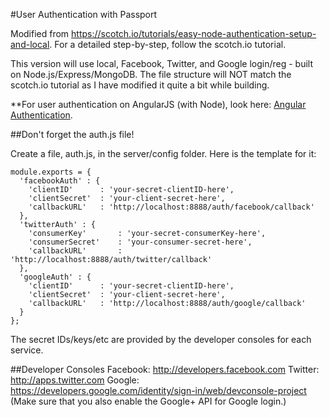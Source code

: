 #User Authentication with Passport

Modified from https://scotch.io/tutorials/easy-node-authentication-setup-and-local.
For a detailed step-by-step, follow the scotch.io tutorial.

This version will use local, Facebook, Twitter, and Google login/reg - built on Node.js/Express/MongoDB. The file structure will NOT match the scotch.io tutorial as I have modified it quite a bit while building.

**For user authentication on AngularJS (with Node), look here: [Angular Authentication](https://github.com/nikki-b/angular_authentication).

##Don't forget the auth.js file!

Create a file, auth.js, in the server/config folder.
Here is the template for it:

```
module.exports = {
  'facebookAuth' : {
    'clientID'      : 'your-secret-clientID-here', 
    'clientSecret'  : 'your-client-secret-here',
    'callbackURL'   : 'http://localhost:8888/auth/facebook/callback'
  },
  'twitterAuth' : {
    'consumerKey'       : 'your-secret-consumerKey-here',
    'consumerSecret'    : 'your-consumer-secret-here',
    'callbackURL'       : 'http://localhost:8888/auth/twitter/callback'
  },
  'googleAuth' : {
    'clientID'      : 'your-secret-clientID-here',
    'clientSecret'  : 'your-client-secret-here',
    'callbackURL'   : 'http://localhost:8888/auth/google/callback'
  }
};
```

The secret IDs/keys/etc are provided by the developer consoles for each service.

##Developer Consoles
Facebook: http://developers.facebook.com
Twitter: http://apps.twitter.com
Google: https://developers.google.com/identity/sign-in/web/devconsole-project
(Make sure that you also enable the Google+ API for Google login.)